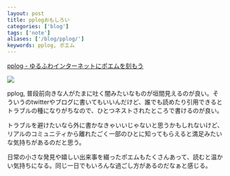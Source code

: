 ```yaml
---
layout: post
title: pplogおもしろい
categories: ['blog']
tags: ['note']
aliases: ['/blog/pplog/']
keywords: pplog, ポエム
---
```


[pplog - ゆるふわインターネットにポエムを刻もう](https://www.pplog.net/)

<img src="/img/blog_pplog.png" class="image-on-frame-small">

pplog, 普段前向きな人がたまに吐く闇みたいなものが垣間見えるのが良い。そういうのtwitterやブログに書いてもいいんだけど、誰でも読めたり引用できるとトラブルの種になりがちなので、ひとつネストされたところで書けるのが良い。

トラブルを避けたいなら外に書かなきゃいいじゃないと思うかもしれないけど、リアルのコミュニティから離れたごく一部のひとに知ってもらえると満足みたいな気持ちがあるのだと思う。

日常の小さな発見や嬉しい出来事を綴ったポエムもたくさんあって、読むと温かい気持ちになる。同じ一日でもいろんな過ごし方があるのだなぁと感じる。
